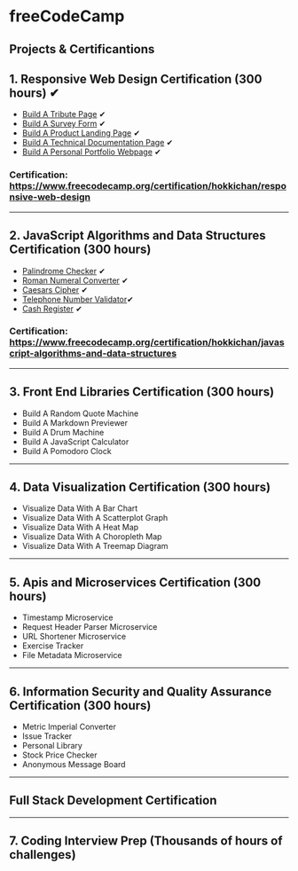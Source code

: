 # freeCodeCamp

## Projects & Certificantions

## 1. Responsive Web Design Certification (300 hours) ✔

- [Build A Tribute Page](https://hokkichan.github.io/FCC.Projects/RWD/tribute.html) ✔
- [Build A Survey Form](https://hokkichan.github.io/FCC.Projects/RWD/survey.html) ✔
- [Build A Product Landing Page](https://hokkichan.github.io/FCC.Projects/RWD/product.html) ✔
- [Build A Technical Documentation Page](https://hokkichan.github.io/FCC.Projects/RWD/documentationpage.html) ✔
- [Build A Personal Portfolio Webpage](https://hokkichan.github.io/FCC.Projects/RWD/portfolio.html) ✔

### Certification: https://www.freecodecamp.org/certification/hokkichan/responsive-web-design

---

## 2. JavaScript Algorithms and Data Structures Certification (300 hours)

- [Palindrome Checker](https://github.com/hokkichan/FCC.Projects/blob/master/JS/txt/palindrome-checker.txt) ✔
- [Roman Numeral Converter](https://github.com/hokkichan/FCC.Projects/blob/master/JS/txt/roman-numeral-converter.txt) ✔
- [Caesars Cipher](https://github.com/hokkichan/FCC.Projects/blob/master/JS/txt/caesars-cipher.txt) ✔
- [Telephone Number Validator](https://github.com/hokkichan/FCC.Projects/blob/master/JS/txt/cash-register.txt)✔
- [Cash Register](https://github.com/hokkichan/FCC.Projects/blob/master/JS/txt/cash-register.txt) ✔

### Certification: https://www.freecodecamp.org/certification/hokkichan/javascript-algorithms-and-data-structures

---

## 3. Front End Libraries Certification (300 hours)

- Build A Random Quote Machine
- Build A Markdown Previewer
- Build A Drum Machine
- Build A JavaScript Calculator
- Build A Pomodoro Clock

---

## 4. Data Visualization Certification (300 hours)

- Visualize Data With A Bar Chart
- Visualize Data With A Scatterplot Graph
- Visualize Data With A Heat Map
- Visualize Data With A Choropleth Map
- Visualize Data With A Treemap Diagram

---

## 5. Apis and Microservices Certification (300 hours)

- Timestamp Microservice
- Request Header Parser Microservice
- URL Shortener Microservice
- Exercise Tracker
- File Metadata Microservice

---

## 6. Information Security and Quality Assurance Certification (300 hours)

- Metric Imperial Converter
- Issue Tracker
- Personal Library
- Stock Price Checker
- Anonymous Message Board

---

## Full Stack Development Certification

---

## 7. Coding Interview Prep (Thousands of hours of challenges)

